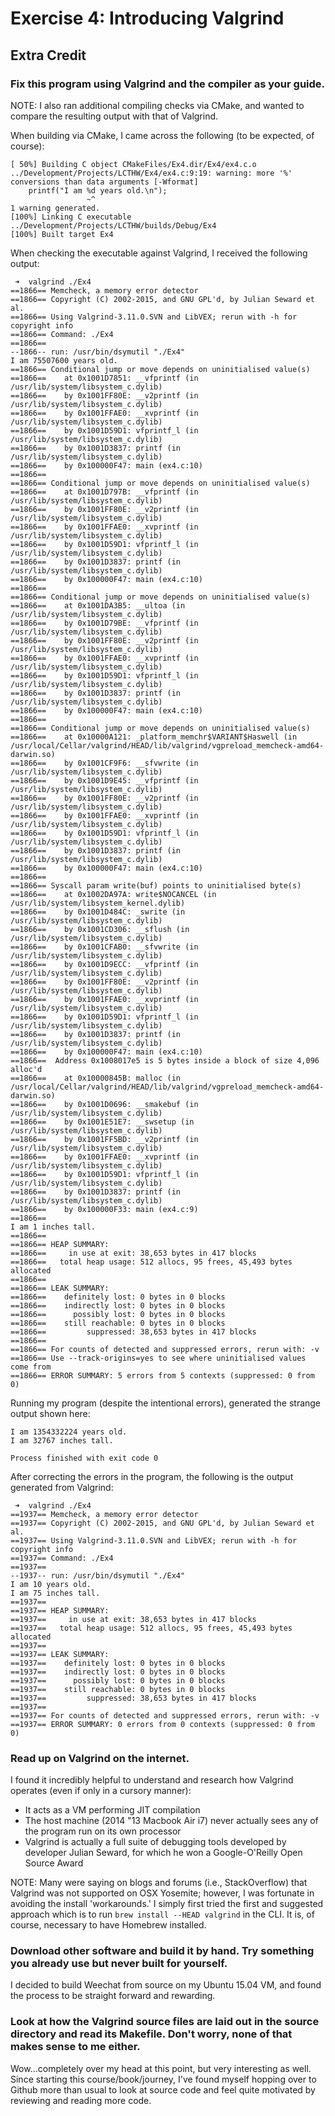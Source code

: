 # Exercise 4: Introducing Valgrind
## Extra Credit
### Fix this program using Valgrind and the compiler as your guide.
NOTE: I also ran additional compiling checks via CMake, and wanted to compare the resulting output with that of Valgrind.

When building via CMake, I came across the following (to be expected, of course):

```
[ 50%] Building C object CMakeFiles/Ex4.dir/Ex4/ex4.c.o
../Development/Projects/LCTHW/Ex4/ex4.c:9:19: warning: more '%' conversions than data arguments [-Wformat]
    printf("I am %d years old.\n");
                 ~^
1 warning generated.
[100%] Linking C executable ../Development/Projects/LCTHW/builds/Debug/Ex4
[100%] Built target Ex4
```

When checking the executable against Valgrind, I received the following output:

```
 ➜  valgrind ./Ex4
==1866== Memcheck, a memory error detector
==1866== Copyright (C) 2002-2015, and GNU GPL'd, by Julian Seward et al.
==1866== Using Valgrind-3.11.0.SVN and LibVEX; rerun with -h for copyright info
==1866== Command: ./Ex4
==1866==
--1866-- run: /usr/bin/dsymutil "./Ex4"
I am 75507600 years old.
==1866== Conditional jump or move depends on uninitialised value(s)
==1866==    at 0x1001D7851: __vfprintf (in /usr/lib/system/libsystem_c.dylib)
==1866==    by 0x1001FF80E: __v2printf (in /usr/lib/system/libsystem_c.dylib)
==1866==    by 0x1001FFAE0: __xvprintf (in /usr/lib/system/libsystem_c.dylib)
==1866==    by 0x1001D59D1: vfprintf_l (in /usr/lib/system/libsystem_c.dylib)
==1866==    by 0x1001D3837: printf (in /usr/lib/system/libsystem_c.dylib)
==1866==    by 0x100000F47: main (ex4.c:10)
==1866==
==1866== Conditional jump or move depends on uninitialised value(s)
==1866==    at 0x1001D797B: __vfprintf (in /usr/lib/system/libsystem_c.dylib)
==1866==    by 0x1001FF80E: __v2printf (in /usr/lib/system/libsystem_c.dylib)
==1866==    by 0x1001FFAE0: __xvprintf (in /usr/lib/system/libsystem_c.dylib)
==1866==    by 0x1001D59D1: vfprintf_l (in /usr/lib/system/libsystem_c.dylib)
==1866==    by 0x1001D3837: printf (in /usr/lib/system/libsystem_c.dylib)
==1866==    by 0x100000F47: main (ex4.c:10)
==1866==
==1866== Conditional jump or move depends on uninitialised value(s)
==1866==    at 0x1001DA3B5: __ultoa (in /usr/lib/system/libsystem_c.dylib)
==1866==    by 0x1001D79BE: __vfprintf (in /usr/lib/system/libsystem_c.dylib)
==1866==    by 0x1001FF80E: __v2printf (in /usr/lib/system/libsystem_c.dylib)
==1866==    by 0x1001FFAE0: __xvprintf (in /usr/lib/system/libsystem_c.dylib)
==1866==    by 0x1001D59D1: vfprintf_l (in /usr/lib/system/libsystem_c.dylib)
==1866==    by 0x1001D3837: printf (in /usr/lib/system/libsystem_c.dylib)
==1866==    by 0x100000F47: main (ex4.c:10)
==1866==
==1866== Conditional jump or move depends on uninitialised value(s)
==1866==    at 0x10000A121: _platform_memchr$VARIANT$Haswell (in /usr/local/Cellar/valgrind/HEAD/lib/valgrind/vgpreload_memcheck-amd64-darwin.so)
==1866==    by 0x1001CF9F6: __sfvwrite (in /usr/lib/system/libsystem_c.dylib)
==1866==    by 0x1001D9E45: __vfprintf (in /usr/lib/system/libsystem_c.dylib)
==1866==    by 0x1001FF80E: __v2printf (in /usr/lib/system/libsystem_c.dylib)
==1866==    by 0x1001FFAE0: __xvprintf (in /usr/lib/system/libsystem_c.dylib)
==1866==    by 0x1001D59D1: vfprintf_l (in /usr/lib/system/libsystem_c.dylib)
==1866==    by 0x1001D3837: printf (in /usr/lib/system/libsystem_c.dylib)
==1866==    by 0x100000F47: main (ex4.c:10)
==1866==
==1866== Syscall param write(buf) points to uninitialised byte(s)
==1866==    at 0x1002DA97A: write$NOCANCEL (in /usr/lib/system/libsystem_kernel.dylib)
==1866==    by 0x1001D484C: _swrite (in /usr/lib/system/libsystem_c.dylib)
==1866==    by 0x1001CD306: __sflush (in /usr/lib/system/libsystem_c.dylib)
==1866==    by 0x1001CFAB0: __sfvwrite (in /usr/lib/system/libsystem_c.dylib)
==1866==    by 0x1001D9ECC: __vfprintf (in /usr/lib/system/libsystem_c.dylib)
==1866==    by 0x1001FF80E: __v2printf (in /usr/lib/system/libsystem_c.dylib)
==1866==    by 0x1001FFAE0: __xvprintf (in /usr/lib/system/libsystem_c.dylib)
==1866==    by 0x1001D59D1: vfprintf_l (in /usr/lib/system/libsystem_c.dylib)
==1866==    by 0x1001D3837: printf (in /usr/lib/system/libsystem_c.dylib)
==1866==    by 0x100000F47: main (ex4.c:10)
==1866==  Address 0x1008017e5 is 5 bytes inside a block of size 4,096 alloc'd
==1866==    at 0x10000845B: malloc (in /usr/local/Cellar/valgrind/HEAD/lib/valgrind/vgpreload_memcheck-amd64-darwin.so)
==1866==    by 0x1001D0696: __smakebuf (in /usr/lib/system/libsystem_c.dylib)
==1866==    by 0x1001E51E7: __swsetup (in /usr/lib/system/libsystem_c.dylib)
==1866==    by 0x1001FF5BD: __v2printf (in /usr/lib/system/libsystem_c.dylib)
==1866==    by 0x1001FFAE0: __xvprintf (in /usr/lib/system/libsystem_c.dylib)
==1866==    by 0x1001D59D1: vfprintf_l (in /usr/lib/system/libsystem_c.dylib)
==1866==    by 0x1001D3837: printf (in /usr/lib/system/libsystem_c.dylib)
==1866==    by 0x100000F33: main (ex4.c:9)
==1866==
I am 1 inches tall.
==1866==
==1866== HEAP SUMMARY:
==1866==     in use at exit: 38,653 bytes in 417 blocks
==1866==   total heap usage: 512 allocs, 95 frees, 45,493 bytes allocated
==1866==
==1866== LEAK SUMMARY:
==1866==    definitely lost: 0 bytes in 0 blocks
==1866==    indirectly lost: 0 bytes in 0 blocks
==1866==      possibly lost: 0 bytes in 0 blocks
==1866==    still reachable: 0 bytes in 0 blocks
==1866==         suppressed: 38,653 bytes in 417 blocks
==1866==
==1866== For counts of detected and suppressed errors, rerun with: -v
==1866== Use --track-origins=yes to see where uninitialised values come from
==1866== ERROR SUMMARY: 5 errors from 5 contexts (suppressed: 0 from 0)
```
Running my program (despite the intentional errors), generated the strange output shown here:

```
I am 1354332224 years old.
I am 32767 inches tall.

Process finished with exit code 0
```

After correcting the errors in the program, the following is the output generated from Valgrind:

```
 ➜  valgrind ./Ex4
==1937== Memcheck, a memory error detector
==1937== Copyright (C) 2002-2015, and GNU GPL'd, by Julian Seward et al.
==1937== Using Valgrind-3.11.0.SVN and LibVEX; rerun with -h for copyright info
==1937== Command: ./Ex4
==1937==
--1937-- run: /usr/bin/dsymutil "./Ex4"
I am 10 years old.
I am 75 inches tall.
==1937==
==1937== HEAP SUMMARY:
==1937==     in use at exit: 38,653 bytes in 417 blocks
==1937==   total heap usage: 512 allocs, 95 frees, 45,493 bytes allocated
==1937==
==1937== LEAK SUMMARY:
==1937==    definitely lost: 0 bytes in 0 blocks
==1937==    indirectly lost: 0 bytes in 0 blocks
==1937==      possibly lost: 0 bytes in 0 blocks
==1937==    still reachable: 0 bytes in 0 blocks
==1937==         suppressed: 38,653 bytes in 417 blocks
==1937==
==1937== For counts of detected and suppressed errors, rerun with: -v
==1937== ERROR SUMMARY: 0 errors from 0 contexts (suppressed: 0 from 0)
```
### Read up on Valgrind on the internet.
I found it incredibly helpful to understand and research how Valgrind operates (even if only in a cursory manner):

- It acts as a VM performing JIT compilation
- The host machine (2014 "13 Macbook Air i7) never actually sees any of the program run on its own processor
- Valgrind is actually a full suite of debugging tools developed by developer Julian Seward, for which he won a Google-O'Reilly Open Source Award

NOTE: Many were saying on blogs and forums (i.e., StackOverflow) that Valgrind was not supported on OSX Yosemite; however,
I was fortunate in avoiding the install 'workarounds.' I simply first tried the first and suggested approach which is to
run ```brew install --HEAD valgrind``` in the CLI. It is, of course, necessary to have Homebrew installed.

### Download other software and build it by hand. Try something you already use but never built for yourself.
I decided to build Weechat from source on my Ubuntu 15.04 VM, and found the process to be straight forward and rewarding.

### Look at how the Valgrind source files are laid out in the source directory and read its Makefile. Don't worry, none of that makes sense to me either.
Wow...completely over my head at this point, but very interesting as well. Since starting this course/book/journey, I've found myself
hopping over to Github more than usual to look at source code and feel quite motivated by reviewing and reading more code.
